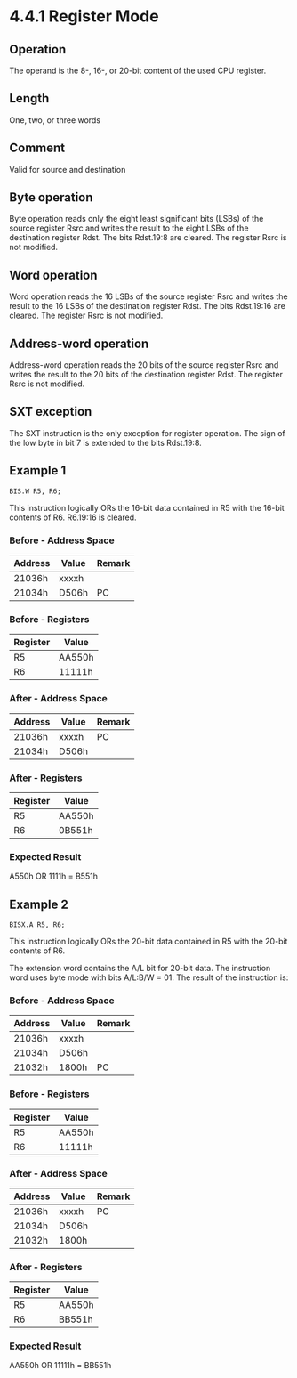 # 4.4.1 Register Mode

## Operation

The operand is the 8-, 16-, or 20-bit content of the used CPU register.

## Length

One, two, or three words

## Comment

Valid for source and destination

## Byte operation

Byte operation reads only the eight least significant bits (LSBs) of the source register Rsrc and writes the result to
the eight LSBs of the destination register Rdst. The bits Rdst.19:8 are cleared. The register Rsrc is not modified.

## Word operation

Word operation reads the 16 LSBs of the source register Rsrc and writes the result to the 16 LSBs of the destination
register Rdst. The bits Rdst.19:16 are cleared. The register Rsrc is not modified.

## Address-word operation

Address-word operation reads the 20 bits of the source register Rsrc and writes the result to the 20 bits of the
destination register Rdst. The register Rsrc is not modified.

## SXT exception

The SXT instruction is the only exception for register operation. The sign of the low byte in bit 7 is extended to the
bits Rdst.19:8.

## Example 1

`BIS.W R5, R6;`

This instruction logically ORs the 16-bit data contained in R5 with the 16-bit contents of R6. R6.19:16 is cleared.

### Before - Address Space

| Address | Value | Remark |
| ------- | ----- | ------ |
| 21036h  | xxxxh |        |
| 21034h  | D506h | PC     |

### Before - Registers

| Register | Value  |
| -------- | ------ |
| R5       | AA550h |
| R6       | 11111h |

### After - Address Space

| Address | Value | Remark |
| ------- | ----- | ------ |
| 21036h  | xxxxh | PC     |
| 21034h  | D506h |        |

### After - Registers

| Register | Value  |
| -------- | ------ |
| R5       | AA550h |
| R6       | 0B551h |

### Expected Result

A550h OR 1111h = B551h

## Example 2

`BISX.A R5, R6;`

This instruction logically ORs the 20-bit data contained in R5 with the 20-bit contents of R6.

The extension word contains the A/L bit for 20-bit data. The instruction word uses byte mode with bits A/L:B/W = 01.
The result of the instruction is:

### Before - Address Space

| Address | Value | Remark |
| ------- | ----- | ------ |
| 21036h  | xxxxh |        |
| 21034h  | D506h |        |
| 21032h  | 1800h | PC     |

### Before - Registers

| Register | Value  |
| -------- | ------ |
| R5       | AA550h |
| R6       | 11111h |

### After - Address Space

| Address | Value | Remark |
| ------- | ----- | ------ |
| 21036h  | xxxxh | PC     |
| 21034h  | D506h |        |
| 21032h  | 1800h |        |

### After - Registers

| Register | Value  |
| -------- | ------ |
| R5       | AA550h |
| R6       | BB551h |

### Expected Result

AA550h OR 11111h = BB551h
